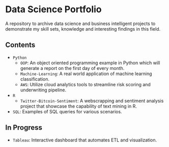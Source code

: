 # Data Science Portfolio
A repository to archive data science and business intelligent projects to demonstrate my skill sets, knowledge and interesting findings in this field.

## Contents
* `Python`
  * `OOP`: An object oriented programming example in Python which will generate a report on the first day of every month.
  * `Machine-Learning`: A real world application of machine learning classification.
  * `AWS`: Utilize cloud analytics tools to streamline risk scoring and underwriting pipeline.
* `R`
  * `Twitter-Bitcoin-Sentiment`: A webscrapping and sentiment analysis project that showcase the capability of text mining in R.
* `SQL`: Examples of SQL queries for various scenarios.

## In Progress
* `Tableau`: Interactive dashboard that automates ETL and visualization.

